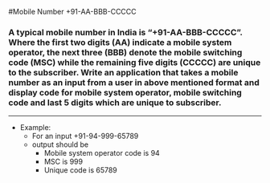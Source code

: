 #Mobile Number +91-AA-BBB-CCCCC

### A typical mobile number in India is “+91-AA-BBB-CCCCC”. Where the first two digits (AA) indicate a mobile system operator, the next three (BBB) denote the mobile switching code (MSC) while the remaining five digits (CCCCC) are unique to the subscriber. Write an application that takes a mobile number as an input from a user in above mentioned format and display code for mobile system operator, mobile switching code and last 5 digits which are unique to subscriber.

---------------------
- Example:
  - For an input +91-94-999-65789
  - output should be
    - Mobile system operator code is 94
    - 
      MSC is 999
    - 
      Unique code is 65789
